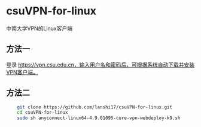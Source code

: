 # csuVPN-for-linux
中南大学VPN的Linux客户端
## 方法一
  登录 https://vpn.csu.edu.cn，输入用户名和密码后，可根据系统自动下载并安装VPN客户端。

## 方法二
  ```bash
      git clone https://github.com/lanshi17/csuVPN-for-linux.git
      cd csuVPN-for-linux
      sudo sh anyconnect-linux64-4.9.01095-core-vpn-webdeploy-k9.sh
  ```

